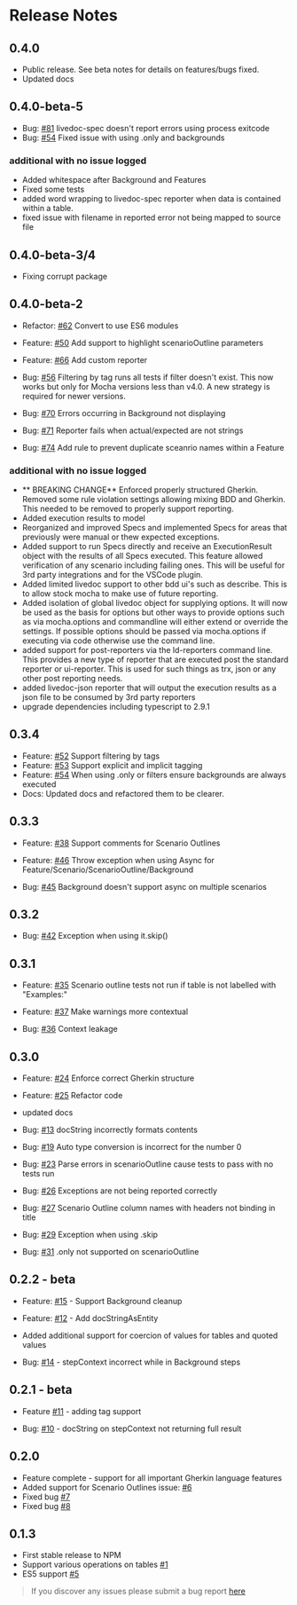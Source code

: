 # Release Notes

## 0.4.0
* Public release. See beta notes for details on features/bugs fixed.
* Updated docs

## 0.4.0-beta-5
* Bug: [#81](https://github.com/dotnetprofessional/LiveDoc/issues/81) livedoc-spec doesn't report errors using process exitcode
* Bug: [#54](https://github.com/dotnetprofessional/LiveDoc/issues/54) Fixed issue with using .only and backgrounds 

### additional with no issue logged
* Added whitespace after Background and Features
* Fixed some tests
* added word wrapping to livedoc-spec reporter when data is contained within a table.
* fixed issue with filename in reported error not being mapped to source file

## 0.4.0-beta-3/4
* Fixing corrupt package

## 0.4.0-beta-2
* Refactor: [#62](https://github.com/dotnetprofessional/LiveDoc/issues/62) Convert to use ES6 modules
* Feature: [#50](https://github.com/dotnetprofessional/LiveDoc/issues/50) Add support to highlight scenarioOutline parameters
* Feature: [#66](https://github.com/dotnetprofessional/LiveDoc/issues/66) Add custom reporter

* Bug: [#56](https://github.com/dotnetprofessional/LiveDoc/issues/56) Filtering by tag runs all tests if filter doesn't exist. This now works but only for Mocha versions less than v4.0. A new strategy is required for newer versions. 
* Bug: [#70](https://github.com/dotnetprofessional/LiveDoc/issues/70) Errors occurring in Background not displaying
* Bug: [#71](https://github.com/dotnetprofessional/LiveDoc/issues/71) Reporter fails when actual/expected are not strings
* Bug: [#74](https://github.com/dotnetprofessional/LiveDoc/issues/74) Add rule to prevent duplicate sceanrio names within a Feature

### additional with no issue logged
* ** BREAKING CHANGE** Enforced properly structured Gherkin. Removed some rule violation settings allowing mixing BDD and Gherkin. This needed to be removed to properly support reporting.
* Added execution results to model
* Reorganized and improved Specs and implemented Specs for areas that previously were manual or thew expected exceptions.
* Added support to run Specs directly and receive an ExecutionResult object with the results of all Specs executed. This feature allowed verification of any scenario including failing ones. This will be useful for 3rd party integrations and for the VSCode plugin.
* Added limited livedoc support to other bdd ui's such as describe. This is to allow stock mocha to make use of future reporting. 
* Added isolation of global livedoc object for supplying options. It will now be used as the basis for options but other ways to provide options such as via mocha.options and commandline will either extend or override the settings. If possible options should be passed via mocha.options if executing via code otherwise use the command line.
* added support for post-reporters via the ld-reporters command line. This provides a new type of reporter that are executed post the standard reporter or ui-reporter. This is used for such things as trx, json or any other post reporting needs.
* added livedoc-json reporter that will output the execution results as a json file to be consumed by 3rd party reporters
* upgrade dependencies including typescript to 2.9.1

## 0.3.4
* Feature: [#52](https://github.com/dotnetprofessional/LiveDoc/issues/52) Support filtering by tags  
* Feature: [#53](https://github.com/dotnetprofessional/LiveDoc/issues/53) Support explicit and implicit tagging  
* Feature: [#54](https://github.com/dotnetprofessional/LiveDoc/issues/54) When using .only or filters ensure backgrounds are always executed 
* Docs: Updated docs and refactored them to be clearer.

## 0.3.3 
* Feature: [#38](https://github.com/dotnetprofessional/LiveDoc/issues/38) Support comments for Scenario Outlines  
* Feature: [#46](https://github.com/dotnetprofessional/LiveDoc/issues/46) Throw exception when using Async for Feature/Scenario/ScenarioOutline/Background  

* Bug: [#45](https://github.com/dotnetprofessional/LiveDoc/issues/45) Background doesn't support async on multiple scenarios  

## 0.3.2 
* Bug: [#42](https://github.com/dotnetprofessional/LiveDoc/issues/42) Exception when using it.skip() 

## 0.3.1 
* Feature: [#35](https://github.com/dotnetprofessional/LiveDoc/issues/35) Scenario outline tests not run if table is not labelled with "Examples:"
* Feature: [#37](https://github.com/dotnetprofessional/LiveDoc/issues/37) Make warnings more contextual

* Bug: [#36](https://github.com/dotnetprofessional/LiveDoc/issues/36) Context leakage

## 0.3.0 
* Feature: [#24](https://github.com/dotnetprofessional/LiveDoc/issues/24) Enforce correct Gherkin structure 
* Feature: [#25](https://github.com/dotnetprofessional/LiveDoc/issues/25) Refactor code 
* updated docs

* Bug: [#13](https://github.com/dotnetprofessional/LiveDoc/issues/13) docString incorrectly formats contents
* Bug: [#19](https://github.com/dotnetprofessional/LiveDoc/issues/19) Auto type conversion is incorrect for the number 0
* Bug: [#23](https://github.com/dotnetprofessional/LiveDoc/issues/23) Parse errors in scenarioOutline cause tests to pass with no tests run 
* Bug: [#26](https://github.com/dotnetprofessional/LiveDoc/issues/26) Exceptions are not being reported correctly  
* Bug: [#27](https://github.com/dotnetprofessional/LiveDoc/issues/27) Scenario Outline column names with headers not binding in title
* Bug: [#29](https://github.com/dotnetprofessional/LiveDoc/issues/29) Exception when using .skip
* Bug: [#31](https://github.com/dotnetprofessional/LiveDoc/issues/31) .only not supported on scenarioOutline 

## 0.2.2 - beta
* Feature: [#15](https://github.com/dotnetprofessional/LiveDoc/issues/15) - Support Background cleanup
* Feature: [#12](https://github.com/dotnetprofessional/LiveDoc/issues/12) - Add docStringAsEntity
* Added additional support for coercion of values for tables and quoted values

* Bug: [#14](https://github.com/dotnetprofessional/LiveDoc/issues/14) - stepContext incorrect while in Background steps

## 0.2.1 - beta
* Feature [#11](https://github.com/dotnetprofessional/LiveDoc/issues/11) - adding tag support

* Bug: [#10](https://github.com/dotnetprofessional/LiveDoc/issues/10) - docString on stepContext not returning full result

## 0.2.0
* Feature complete - support for all important Gherkin language features
* Added support for Scenario Outlines issue: [#6](https://github.com/dotnetprofessional/LiveDoc/issues/6)
* Fixed bug [#7](https://github.com/dotnetprofessional/LiveDoc/issues/7)
* Fixed bug [#8](https://github.com/dotnetprofessional/LiveDoc/issues/8)

## 0.1.3
* First stable release to NPM
* Support various operations on tables [#1](https://github.com/dotnetprofessional/LiveDoc/issues/1)
* ES5 support [#5](https://github.com/dotnetprofessional/LiveDoc/issues/5)

> If you discover any issues please submit a bug report [here](https://github.com/dotnetprofessional/LiveDoc/issues)